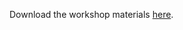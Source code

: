 Download the workshop materials [here](https://drive.google.com/a/barnard.edu/file/d/0B61g9B-ZS8AzUXZjcDVoWmVlbHM/view?usp=sharing).